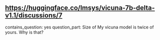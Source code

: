 ## https://huggingface.co/lmsys/vicuna-7b-delta-v1.1/discussions/7

contains_question: yes
question_part: Size of My vicuna model is twice of yours. Why is that?